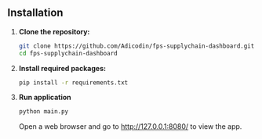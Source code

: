 ## Installation

1. **Clone the repository:**
   ```bash
   git clone https://github.com/Adicodin/fps-supplychain-dashboard.git
   cd fps-supplychain-dashboard
   ```
2. **Install required packages:**
   ```bash
   pip install -r requirements.txt
   ```
3. **Run application**
   ```bash
   python main.py
   ```
   Open a web browser and go to http://127.0.0.1:8080/ to view the app.
